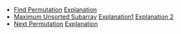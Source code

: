 
* [Find Permutation](https://www.interviewbit.com/problems/find-permutation/) [Explanation](https://leetcode.com/articles/find-permutation/)
* [Maximum Unsorted Subarray](https://www.interviewbit.com/problems/maximum-unsorted-subarray/) [Explanation1](https://medium.com/@jatingrover1358/maximum-unsorted-subarray-e186bbf2d40e) [Explanation 2](https://leetcode.com/articles/shortest-unsorted-continous-subarray/#)
* [Next Permutation](https://www.interviewbit.com/problems/next-permutation/) [Explanation](https://leetcode.com/articles/next-permutation/#)
